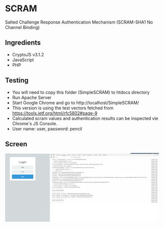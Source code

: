 # SCRAM

Salted Challenge Response Authentication Mechanism (SCRAM-SHA1 No Channel Binding)

## Ingredients

- CryptoJS v3.1.2
- JavaScript
- PHP

## Testing

- You will need to copy this folder (SimpleSCRAM) to htdocs directory
- Run Apache Server
- Start Google Chrome and go to http://localhost/SimpleSCRAM/
- This version is using the test vectors fetched from https://tools.ietf.org/html/rfc5802#page-9
- Calculated scram values and authentication results can be inspected vie Chrome's JS Console.
- User name: user, password: pencil

## Screen

![test](https://github.com/ihpar/SCRAM/blob/master/SimpleSCRAM/all_is_well.png)



